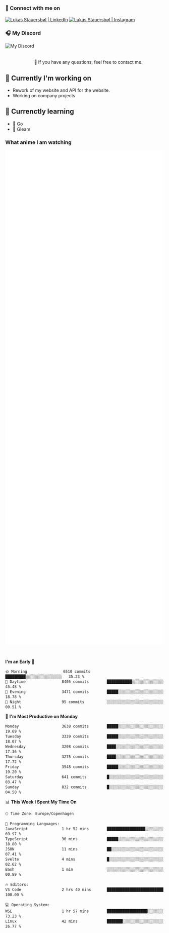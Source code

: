 ### 🔗 Connect with me on
<a href="https://www.instagram.com/lukas_stauersbol" target="_blank"><img align="center" src="https://raw.githubusercontent.com/stauersbol/stauersbol/main/images/instagram.svg" alt="Lukas Stauersbøl | LinkedIn" width="30px"/></a>
<a href="https://www.linkedin.com/in/lukas-stauersbol/" target="_blank"><img align="center" src="https://raw.githubusercontent.com/stauersbol/stauersbol/main/images/linkedin.svg" alt="Lukas Stauersbøl | Instagram" width="30px"/></a>

<p align="center">
 <h3>🎧 My Discord</h3>
 <img align="left" height="55px" src="https://discord.c99.nl/widget/theme-2/147806323323568128.png" alt="My Discord" />
</p>

<br/>
<br/>
<br/>
💬 If you have any questions, feel free to contact me.

## 🔭 Currently I'm working on
- Rework of my website and API for the website.
- Working on company projects
 
## 🌱 Currenctly learning
- 💙 Go
- 💜 Gleam

### What anime I am watching
<a href="https://anilist.co/user/slashiy/" align="center"><img align="center" width="500px" src="metrics.plugin.personal.anilist.svg" /></a>

<br/>

<!--START_SECTION:waka-->
**I'm an Early 🐤** 

```text
🌞 Morning                6510 commits        █████████░░░░░░░░░░░░░░░░   35.23 % 
🌆 Daytime                8405 commits        ███████████░░░░░░░░░░░░░░   45.48 % 
🌃 Evening                3471 commits        █████░░░░░░░░░░░░░░░░░░░░   18.78 % 
🌙 Night                  95 commits          ░░░░░░░░░░░░░░░░░░░░░░░░░   00.51 % 
```
📅 **I'm Most Productive on Monday** 

```text
Monday                   3638 commits        █████░░░░░░░░░░░░░░░░░░░░   19.69 % 
Tuesday                  3339 commits        █████░░░░░░░░░░░░░░░░░░░░   18.07 % 
Wednesday                3208 commits        ████░░░░░░░░░░░░░░░░░░░░░   17.36 % 
Thursday                 3275 commits        ████░░░░░░░░░░░░░░░░░░░░░   17.72 % 
Friday                   3548 commits        █████░░░░░░░░░░░░░░░░░░░░   19.20 % 
Saturday                 641 commits         █░░░░░░░░░░░░░░░░░░░░░░░░   03.47 % 
Sunday                   832 commits         █░░░░░░░░░░░░░░░░░░░░░░░░   04.50 % 
```


📊 **This Week I Spent My Time On** 

```text
🕑︎ Time Zone: Europe/Copenhagen

💬 Programming Languages: 
JavaScript               1 hr 52 mins        █████████████████░░░░░░░░   69.97 % 
TypeScript               30 mins             █████░░░░░░░░░░░░░░░░░░░░   18.80 % 
JSON                     11 mins             ██░░░░░░░░░░░░░░░░░░░░░░░   07.41 % 
Svelte                   4 mins              █░░░░░░░░░░░░░░░░░░░░░░░░   02.62 % 
Bash                     1 min               ░░░░░░░░░░░░░░░░░░░░░░░░░   00.89 % 

🔥 Editors: 
VS Code                  2 hrs 40 mins       █████████████████████████   100.00 % 

💻 Operating System: 
WSL                      1 hr 57 mins        ██████████████████░░░░░░░   73.23 % 
Linux                    42 mins             ███████░░░░░░░░░░░░░░░░░░   26.77 % 
```


<!--END_SECTION:waka-->
